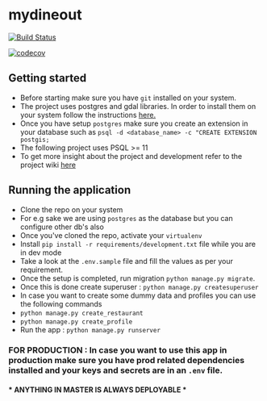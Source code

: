 # mydineout

[![Build Status](https://travis-ci.com/aniketmaithani/mydineout.svg?token=oSFWgtSbfV6Xh4RcbPpE&branch=master)](https://travis-ci.com/aniketmaithani/mydineout)


[![codecov](https://codecov.io/gh/aniketmaithani/mydineout/branch/master/graph/badge.svg)](https://codecov.io/gh/aniketmaithani/mydineout)


## Getting started
- Before starting make sure you have `git` installed on your system.
- The project uses postgres and gdal libraries. In order to install them on your system follow the instructions [here.](https://docs.djangoproject.com/en/3.0/ref/contrib/gis/install/)
- Once you have setup `postgres` make sure you create an extension in your database such as `psql -d <database_name> -c "CREATE EXTENSION postgis;`
- The following project uses PSQL >= 11
- To get more insight about the project and development refer to the project wiki [here](https://github.com/aniketmaithani/mydineout/wiki)

## Running the application 
- Clone the repo on your system
- For e.g sake we are using `postgres` as the database but you can configure other db's also
- Once you've cloned the repo, activate your `virtualenv`
- Install `pip install -r requirements/development.txt` file while you are in dev mode
- Take a look at the `.env.sample` file and fill the values as per your requirement.
- Once the setup is completed, run migration `python manage.py migrate`.
- Once this is done create superuser : `python manage.py createsuperuser`
- In case you want to create some dummy data and profiles you can use the following commands 
- `python manage.py create_restaurant` 
- `python manage.py create_profile`
- Run the app : `python manage.py runserver` 


### FOR PRODUCTION : In case you want to use this app in production make sure you have prod related dependencies installed and your keys and secrets are in an `.env` file. 

#### * ANYTHING IN MASTER IS ALWAYS DEPLOYABLE * 
